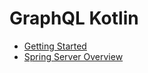 # GraphQL Kotlin

- [Getting Started](https://opensource.expediagroup.com/graphql-kotlin/docs/)
- [Spring Server Overview](https://opensource.expediagroup.com/graphql-kotlin/docs/server/spring-server/spring-overview/)
